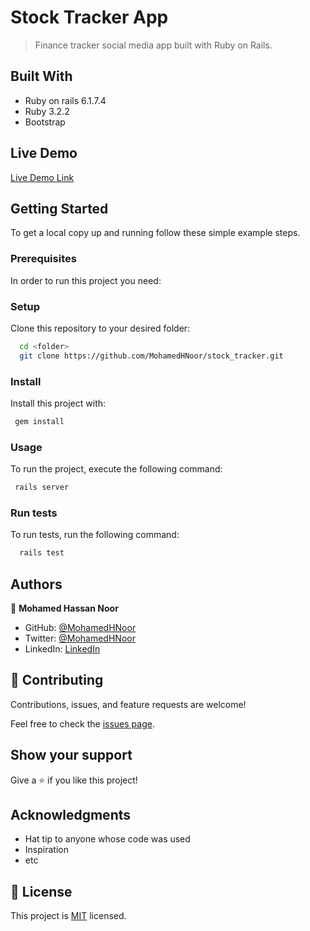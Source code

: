 # Stock Tracker App

> Finance tracker social media app built with Ruby on Rails.

## Built With

- Ruby on rails 6.1.7.4
- Ruby 3.2.2
- Bootstrap

## Live Demo

[Live Demo Link](https://mhnoor-stock-tracker-cc0e1eaa2176.herokuapp.com/)

## Getting Started

To get a local copy up and running follow these simple example steps.

### Prerequisites

In order to run this project you need:

### Setup

Clone this repository to your desired folder:

```sh
  cd <folder>
  git clone https://github.com/MohamedHNoor/stock_tracker.git
```

### Install

Install this project with:

```sh
 gem install
```

### Usage

To run the project, execute the following command:

```sh
 rails server
```

### Run tests

To run tests, run the following command:

```sh
  rails test
```

## Authors

👤 **Mohamed Hassan Noor**

- GitHub: [@MohamedHNoor](https://github.com/MohamedHNoor)
- Twitter: [@MohamedHNoor](https://twitter.com/MohamedHNoor)
- LinkedIn: [LinkedIn](https://www.linkedin.com/in/mohamedhnoor/)

## 🤝 Contributing

Contributions, issues, and feature requests are welcome!

Feel free to check the [issues page](https://github.com/MohamedHNoor/stock_tracker/issues).

## Show your support

Give a ⭐️ if you like this project!

## Acknowledgments

- Hat tip to anyone whose code was used
- Inspiration
- etc

## 📝 License

This project is [MIT](./LICENSE) licensed.
